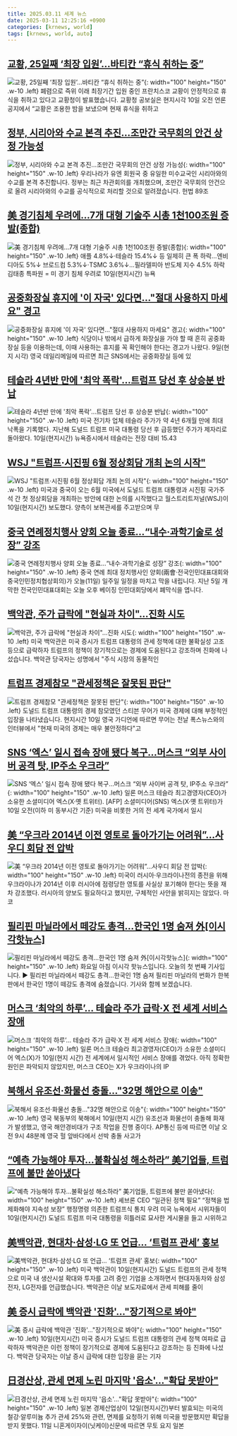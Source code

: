 ```yaml
---
title: 2025.03.11 세계 뉴스
date: 2025-03-11 12:25:16 +0900
categories: [krnews, world]
tags: [krnews, world, auto]
---
```

## [교황, 25일째 ‘최장 입원’…바티칸 “휴식 취하는 중”](https://n.news.naver.com/mnews/article/056/0011907857)

![교황, 25일째 ‘최장 입원’…바티칸 “휴식 취하는 중”](https://mimgnews.pstatic.net/image/origin/056/2025/03/10/11907857.jpg?type=nf220_150){: width="100" height="150" .w-10 .left}
폐렴으로 즉위 이래 최장기간 입원 중인 프란치스코 교황이 안정적으로 휴식을 취하고 있다고 교황청이 발표했습니다. 교황청 공보실은 현지시각 10일 오전 언론 공지에서 “교황은 조용한 밤을 보냈으며 현재 휴식을 취하고

## [정부, 시리아와 수교 본격 추진…조만간 국무회의 안건 상정 가능성](https://n.news.naver.com/mnews/article/422/0000720167)

![정부, 시리아와 수교 본격 추진…조만간 국무회의 안건 상정 가능성](https://mimgnews.pstatic.net/image/origin/422/2025/03/11/720167.jpg?type=nf220_150){: width="100" height="150" .w-10 .left}
우리나라가 유엔 회원국 중 유일한 미수교국인 시리아와의 수교를 본격 추진합니다. 정부는 최근 차관회의를 개최했으며, 조만간 국무회의 안건으로 올려 시리아와의 수교를 공식적으로 처리할 것으로 알려졌습니다. 헌법 89조

## [美 경기침체 우려에…7개 대형 기술주 시총 1천100조원 증발(종합)](https://n.news.naver.com/mnews/article/001/0015257014)

![美 경기침체 우려에…7개 대형 기술주 시총 1천100조원 증발(종합)](https://mimgnews.pstatic.net/image/origin/001/2025/03/11/15257014.jpg?type=nf220_150){: width="100" height="150" .w-10 .left}
애플 4.8%↓·테슬라 15.4%↓ 등 일제히 큰 폭 하락…엔비디아도 5%↓ 브로드컴 5.3%↓·TSMC 3.6%↓…필라델피아 반도체 지수 4.5% 하락 김태종 특파원 = 미 경기 침체 우려로 10일(현지시간) 뉴욕

## [공중화장실 휴지에 '이 자국' 있다면…"절대 사용하지 마세요" 경고](https://n.news.naver.com/mnews/article/052/0002163609)

![공중화장실 휴지에 '이 자국' 있다면…"절대 사용하지 마세요" 경고](https://mimgnews.pstatic.net/image/origin/052/2025/03/11/2163609.jpg?type=nf220_150){: width="100" height="150" .w-10 .left}
식당이나 밖에서 급하게 화장실을 가야 할 때 흔히 공중화장실 등을 이용하는데, 이때 사용하는 휴지를 꼭 확인해야 한다는 경고가 나왔다. 9일(현지 시각) 영국 데일리메일에 따르면 최근 SNS에서는 공중화장실 등에 있

## [테슬라 4년반 만에 '최악 폭락'…트럼프 당선 후 상승분 반납](https://n.news.naver.com/mnews/article/277/0005558655)

![테슬라 4년반 만에 '최악 폭락'…트럼프 당선 후 상승분 반납](https://mimgnews.pstatic.net/image/origin/277/2025/03/11/5558655.jpg?type=nf220_150){: width="100" height="150" .w-10 .left}
미국 전기차 업체 테슬라 주가가 약 4년 6개월 만에 최대 낙폭을 기록했다. 지난해 도널드 트럼프 미국 대통령 당선 후 급등했던 주가가 제자리로 돌아왔다. 10일(현지시간) 뉴욕증시에서 테슬라는 전장 대비 15.43

## [WSJ "트럼프·시진핑 6월 정상회담 개최 논의 시작"](https://n.news.naver.com/mnews/article/277/0005558410)

![WSJ "트럼프·시진핑 6월 정상회담 개최 논의 시작"](https://mimgnews.pstatic.net/image/origin/277/2025/03/11/5558410.jpg?type=nf220_150){: width="100" height="150" .w-10 .left}
미국과 중국이 오는 6월 미국에서 도널드 트럼프 대통령과 시진핑 국가주석 간 첫 정상회담을 개최하는 방안에 대한 논의를 시작했다고 월스트리트저널(WSJ)이 10일(현지시간) 보도했다. 양측이 보복관세를 주고받으며 무

## [중국 연례정치행사 양회 오늘 종료…“내수·과학기술로 성장” 강조](https://n.news.naver.com/mnews/article/056/0011908214)

![중국 연례정치행사 양회 오늘 종료…“내수·과학기술로 성장” 강조](https://mimgnews.pstatic.net/image/origin/056/2025/03/11/11908214.jpg?type=nf220_150){: width="100" height="150" .w-10 .left}
중국 연례 최대 정치행사인 양회(兩會·전국인민대표대회와 중국인민정치협상회의)가 오늘(11일) 일주일 일정을 마치고 막을 내립니다. 지난 5일 개막한 전국인민대표대회는 오늘 오후 베이징 인민대회당에서 폐막식을 엽니다.

## [백악관, 주가 급락에 "현실과 차이"...진화 시도](https://n.news.naver.com/mnews/article/052/0002163545)

![백악관, 주가 급락에 "현실과 차이"...진화 시도](https://mimgnews.pstatic.net/image/origin/052/2025/03/11/2163545.jpg?type=nf220_150){: width="100" height="150" .w-10 .left}
미국 백악관은 미국 증시가 트럼프 대통령의 관세 정책에 대한 불확실성 고조 등으로 급락하자 트럼프의 정책이 장기적으로는 경제에 도움된다고 강조하며 진화에 나섰습니다. 백악관 당국자는 성명에서 "주식 시장의 동물적인

## [트럼프 경제참모 "관세정책은 잘못된 판단"](https://n.news.naver.com/mnews/article/052/0002163603)

![트럼프 경제참모 "관세정책은 잘못된 판단"](https://mimgnews.pstatic.net/image/origin/052/2025/03/11/2163603.jpg?type=nf220_150){: width="100" height="150" .w-10 .left}
도널드 트럼프 대통령의 경제 참모였던 스티븐 무어가 미국 경제에 대해 부정적인 입장을 나타냈습니다. 현지시간 10일 영국 가디언에 따르면 무어는 전날 폭스뉴스와의 인터뷰에서 "현재 미국의 경제는 매우 불안정하다"고

## [SNS ‘엑스’ 일시 접속 장애 됐다 복구…머스크 “외부 사이버 공격 탓, IP주소 우크라”](https://n.news.naver.com/mnews/article/016/0002440022)

![SNS ‘엑스’ 일시 접속 장애 됐다 복구…머스크 “외부 사이버 공격 탓, IP주소 우크라”](https://mimgnews.pstatic.net/image/origin/016/2025/03/11/2440022.jpg?type=nf220_150){: width="100" height="150" .w-10 .left}
일론 머스크 테슬라 최고경영자(CEO)가 소유한 소셜미디어 엑스(X·옛 트위터). [AFP] 소셜미디어(SNS) 엑스(X·옛 트위터)가 10일 오전(이하 미 동부시간 기준) 미국을 비롯한 거의 전 세계 국가에서 일시

## [美 “우크라 2014년 이전 영토로 돌아가기는 어려워”…사우디 회담 전 압박](https://n.news.naver.com/mnews/article/005/0001762210)

![美 “우크라 2014년 이전 영토로 돌아가기는 어려워”…사우디 회담 전 압박](https://mimgnews.pstatic.net/image/origin/005/2025/03/11/1762210.jpg?type=nf220_150){: width="100" height="150" .w-10 .left}
미국이 러시아·우크라이나전의 종전을 위해 우크라이나가 2014년 이후 러시아에 점령당한 영토를 사실상 포기해야 한다는 뜻을 재차 강조했다. 러시아의 양보도 필요하다고 했지만, 구체적인 사안을 밝히지는 않았다. 마코

## [필리핀 마닐라에서 떼강도 총격…한국인 1명 숨져 外[이시각핫뉴스]](https://n.news.naver.com/mnews/article/422/0000720068)

![필리핀 마닐라에서 떼강도 총격…한국인 1명 숨져 外[이시각핫뉴스]](https://mimgnews.pstatic.net/image/origin/422/2025/03/11/720068.jpg?type=nf220_150){: width="100" height="150" .w-10 .left}
화요일 아침 이시각 핫뉴스입니다. 오늘의 첫 번째 기사입니다. ▶ 필리핀 마닐라에서 떼강도 총격…한국인 1명 숨져 필리핀 마닐라의 번화가 한복판에서 한국인 1명이 떼강도 총격에 숨졌습니다. 기사와 함께 보겠습니다.

## [머스크 ‘최악의 하루’… 테슬라 주가 급락·X 전 세계 서비스 장애](https://n.news.naver.com/mnews/article/020/0003620369)

![머스크 ‘최악의 하루’… 테슬라 주가 급락·X 전 세계 서비스 장애](https://mimgnews.pstatic.net/image/origin/020/2025/03/11/3620369.jpg?type=nf220_150){: width="100" height="150" .w-10 .left}
일론 머스크 테슬라 최고경영자(CEO)가 소유한 소셜미디어 엑스(X)가 10일(현지 시간) 전 세계에서 일시적인 서비스 장애를 겪었다. 아직 정확한 원인은 파악되지 않았지만, 머스크 CEO는 X가 우크라이나의 IP

## [북해서 유조선·화물선 충돌…"32명 해안으로 이송"](https://n.news.naver.com/mnews/article/003/0013110889)

![북해서 유조선·화물선 충돌…"32명 해안으로 이송"](https://mimgnews.pstatic.net/image/origin/003/2025/03/10/13110889.jpg?type=nf220_150){: width="100" height="150" .w-10 .left}
영국 북동부의 북해에서 10일(현지 시간) 유조선과 화물선이 충돌해 화재가 발생했고, 영국 해안경비대가 구조 작업을 진행 중이다. AP통신 등에 따르면 이날 오전 9시 48분께 영국 헐 앞바다에서 선박 충돌 사고가

## [“예측 가능해야 투자…불확실성 해소하라” 美기업들, 트럼프에 불만 쏟아냈다](https://n.news.naver.com/mnews/article/016/0002440317)

![“예측 가능해야 투자…불확실성 해소하라” 美기업들, 트럼프에 불만 쏟아냈다](https://mimgnews.pstatic.net/image/origin/016/2025/03/11/2440317.jpg?type=nf220_150){: width="100" height="150" .w-10 .left}
셰브론 CEO “일관된 정책 필요” “정책을 법제화해야 지속성 보장” 행정명령 의존한 트럼프식 통치 우려 미국 뉴욕에서 시위자들이 10일(현지시간) 도널드 트럼프 미국 대통령을 히틀러로 묘사한 게시물을 들고 시위하고

## [美백악관, 현대차·삼성·LG 또 언급… ‘트럼프 관세’ 홍보](https://n.news.naver.com/mnews/article/449/0000302054)

![美백악관, 현대차·삼성·LG 또 언급… ‘트럼프 관세’ 홍보](https://mimgnews.pstatic.net/image/origin/449/2025/03/11/302054.jpg?type=nf220_150){: width="100" height="150" .w-10 .left}
미국 백악관이 10일(현지시간) 도널드 트럼프의 관세 정책으로 미국 내 생산시설 확대와 투자를 고려 중인 기업을 소개하면서 현대자동차와 삼성전자, LG전자를 언급했습니다. 백악관은 이날 보도자료에서 관세 피해를 줄이

## [美 증시 급락에 백악관 '진화'..."장기적으로 봐야"](https://n.news.naver.com/mnews/article/215/0001201360)

![美 증시 급락에 백악관 '진화'..."장기적으로 봐야"](https://mimgnews.pstatic.net/image/origin/215/2025/03/11/1201360.jpg?type=nf220_150){: width="100" height="150" .w-10 .left}
10일(현지시간) 미국 증시가 도널드 트럼프 대통령의 관세 정책 여파로 급락하자 백악관은 이런 정책이 장기적으로 경제에 도움된다고 강조하는 등 진화에 나섰다. 백악관 당국자는 이날 증시 급락에 대한 입장을 묻는 기자

## [日경산상, 관세 면제 노린 마지막 '읍소'…"확답 못받아"](https://n.news.naver.com/mnews/article/018/0005960000)

![日경산상, 관세 면제 노린 마지막 '읍소'…"확답 못받아"](https://mimgnews.pstatic.net/image/origin/018/2025/03/11/5960000.jpg?type=nf220_150){: width="100" height="150" .w-10 .left}
일본 경제산업상이 12일(현지시간)부터 발효되는 미국의 철강·알루미늄 추가 관세 25%와 관련, 면제를 요청하기 위해 미국을 방문했지만 확답을 받지 못했다. 11일 니혼게이자이(닛케이)신문에 따르면 무토 요지 일본

